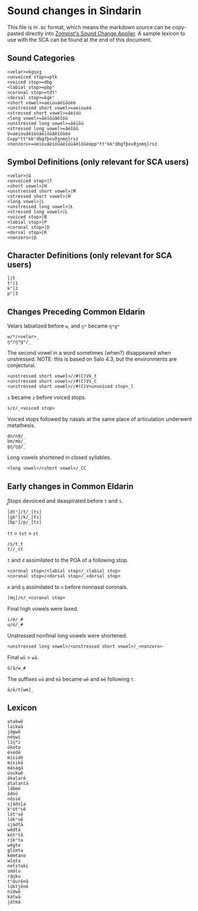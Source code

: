 # Sound changes in Sindarin

This file is in .sc format, which means the markdown source can be copy-pasted directly into [Zompist's Sound Change Applier](http://zompist.com/sca2). A sample lexicon to use with the SCA can be found at the end of this document.

## Sound Categories

```code
<velar>=kgŋxʒ
<unvoiced stop>=ptk
<voiced stop>=dbg
<labial stop>=pbpʰ
<coronal stop>=tdtʰ
<dorsal stop>=kgkʰ
<short vowel>=aeiouáéíóúėȯ
<unstressed short vowel>=aeiouėȯ
<stressed short vowel>=áéíóú
<long vowel>=āēīōūâêîôû
<unstressed long vowel>=āēīōū
<stressed long vowel>=âêîôû
V=aeiouáéíóúāēīōūâêîôûėȯ
C=ppʰttʰkkʰdbgfþxvðʒnmŋlrsz
<nonzero>=aeiouáéíóúāēīōūâêîôûėȯppʰttʰkkʰdbgfþxvðʒnmŋlrsz
```

## Symbol Definitions (only relevant for SCA users)

```code
<velar>|G
<unvoiced stop>|T
<short vowel>|H
<unstressed short vowel>|Ħ
<stressed short vowel>|Ĥ
<long vowel>|L
<unstressed long vowel>|Ł
<stressed long vowel>|Ĺ
<voiced stop>|B
<labial stop>|P
<coronal stop>|D
<dorsal stop>|K
<nonzero>|@
```

## Character Definitions (only relevant for SCA users)
```code
ḽ|ł
tʰ|1
kʰ|2
pʰ|3
```

## Changes Preceding Common Eldarin

Velars labialized before `w`, and `ŋʷ` became `ŋʷgʷ`
```code
w/ʷ/<velar>_
ŋʷ/ŋʷgʷ/_
```

The second vowel in a word sometimes (when?) disappeared when unstressed. NOTE: this is based on Salo 4.3, but the environments are conjectural.
```code
<unstressed short vowel>//#(C)Vk_t
<unstressed short vowel>//#(C)Vs_C
<unstressed short vowel>//#(C)V<unvoiced stop>_l
```

`s` became `z` before voiced stops.
```code
s/z/_<voiced stop>
```

Voiced stops followed by nasals at the same place of articulation underwent metathesis.
```code
dn/nd/_
bm/mb/_
gŋ/ŋg/_
```

Long vowels shortened in closed syllables.
```code
<long vowel>/<short vowel>/_CC
```

## Early changes in Common Eldarin

̭̭Stops devoiced and deaspirated before `t` and `s`.
```code
[dtʰ]/t/_[ts]
[gkʰ]/k/_[ts]
[bpʰ]/p/_[ts]
```

`tt` > `tst` > `st`
```code
/s/t_t
t//_st
```

`t` and `d` assimilated to the POA of a following stop.
```code
<coronal stop>/<labial stop>/_<labial stop>
<coronal stop>/<dorsal stop>/_<dorsal stop>
```

`m` and `ŋ` assimilated to `n` before nonnasal coronals.
```code
[mŋ]/n/_<coronal stop>
```

Final high vowels were laxed.
```code
i/ė/_#
u/ȯ/_#
```

Unstressed nonfinal long vowels were shortened.
```code
<unstressed long vowel>/<unstressed short vowel>/_<nonzero>
```

Final `wō` > `wā`.
```code
ō/ā/w_#
```

The suffixes `wā` and `mā` became `wē` and `mē` following `t`.
```code
ā/ē/t[wm]_
```

## Lexicon

```code
atakwē
laikwā
jágwē
néŋwi
líŋʷi
ókoto
ésedē
mísidē
mísikā
másagā
úsukwē
ákalarē
átalantā
lábmē
ádnō
nôssē
sjádsḽa
kʰótʰsē
lótʰsē
lókʰsē
sjádtā
wédtā
kótʰtā
ríkʰta
wégte
glímta
kémtano
wíŋta
netstaki
smálu
ráŋku
tʰáurēnā
lúktjēnē
nídwō
kátwā
játmā
```
